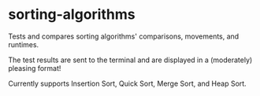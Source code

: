 # sorting-algorithms
Tests and compares sorting algorithms' comparisons, movements, and runtimes.

The test results are sent to the terminal and are displayed in a (moderately) pleasing format!

Currently supports Insertion Sort, Quick Sort, Merge Sort, and Heap Sort.
